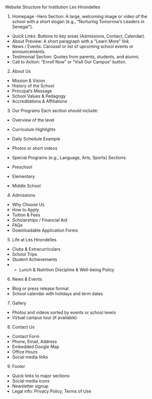 Website Structure for Institution Les Hirondelles
1. Homepage
-Hero Section: A large, welcoming image or video of the school with a short slogan (e.g., “Nurturing Tomorrow’s Leaders in Senegal”).
- Quick Links: Buttons to key areas (Admissions, Contact, Calendar).
- About Preview: A short paragraph with a "Learn More" link.
- News / Events: Carousel or list of upcoming school events or announcements.
- Testimonial Section: Quotes from parents, students, and alumni.
- Call to Action: “Enroll Now” or “Visit Our Campus” button.
2. About Us
- Mission & Vision
- History of the School
- Principal’s Message
- School Values & Pedagogy
- Accreditations & Affiliations
3. Our Programs
Each section should include:

- Overview of the level
- Curriculum Highlights
- Daily Schedule Example
- Photos or short videos
- Special Programs (e.g., Language, Arts, Sports)
Sections:

- Preschool
- Elementary
- Middle School
4. Admissions
- Why Choose Us
- How to Apply
- Tuition & Fees
- Scholarships / Financial Aid
- FAQs
- Downloadable Application Forms
5. Life at Les Hirondelles
- Clubs & Extracurriculars
- School Trips
- Student Achievements
- - Lunch & Nutrition
Discipline & Well-being Policy
6. News & Events
- Blog or press release format
- School calendar with holidays and term dates
7. Gallery
- Photos and videos sorted by events or school levels
- Virtual campus tour (if available)
8. Contact Us
- Contact Form
- Phone, Email, Address
- Embedded Google Map
- Office Hours
- Social media links
9. Footer
- Quick links to major sections
- Social media icons
- Newsletter signup
- Legal info: Privacy Policy, Terms of Use